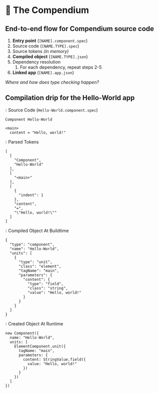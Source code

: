 # 📗 The Compendium

## End-to-end flow for Compendium source code

1. **Entry point** (`[NAME].component.spec`)
1. Source code (`[NAME.TYPE].spec`)
1. Source tokens _(in memory)_
1. **Compiled object** (`[NAME.TYPE].json`)
1. Dependency resolution
    1. For each dependency, repeat steps 2-5
1. **Linked app** (`[NAME].app.json`)

_Where and how does type checking happen?_

## Compilation drip for the Hello-World app

💧 Source Code (`Hello-World.component.spec`)
```
Component Hello-World

<main>
  content = "Hello, world!"

```
💧 Parsed Tokens
```
[
  [
    "Component",
    "Hello-World"
  ],
  [
    "<main>"
  ],
  [
    {
      "indent": 1
    },
    "content",
    "=",
    "\"Hello, world!\""
  ]
]

```
💧 Compiled Object At Buildtime
```
{
  "type": "component",
  "name": "Hello-World",
  "units": [
    {
      "type": "unit",
      "class": "element",
      "tagName": "main",
      "parameters": {
        "content": {
          "type": "field",
          "class": "string",
          "value": "Hello, world!"
        }
      }
    }
  ]
}

```
💧 Created Object At Runtime
```
new Component({
  name: "Hello-World",
  units: [
    ElementComponent.unit({
      tagName: "main",
      parameters: {
        content: StringValue.field({
          value: "Hello, world!"
        })
      }
    })
  ]
})

```

